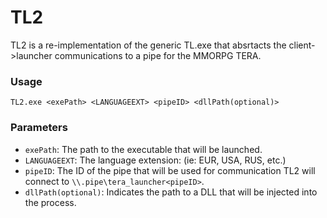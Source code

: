 # TL2

TL2 is a re-implementation of the generic TL.exe that absrtacts the client->launcher communications to a pipe for the MMORPG TERA.
### Usage

`TL2.exe <exePath> <LANGUAGEEXT> <pipeID> <dllPath(optional)>`

### Parameters

- `exePath`: The path to the executable that will be launched.
- `LANGUAGEEXT`: The language extension: (ie: EUR, USA, RUS, etc.)
- `pipeID`: The ID of the pipe that will be used for communication TL2 will connect to `\\.pipe\tera_launcher<pipeID>`.
- `dllPath(optional)`: Indicates the path to a DLL that will be injected into the process.